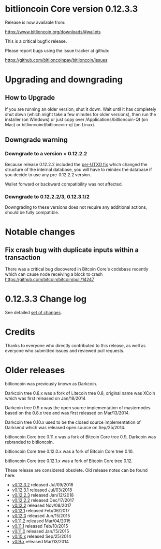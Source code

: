 bitlioncoin Core version 0.12.3.3
==========================

Release is now available from:

  <https://www.bitlioncoin.org/downloads/#wallets>

This is a critical bugfix release.

Please report bugs using the issue tracker at github:

  <https://github.com/bitlioncoinpay/bitlioncoin/issues>


Upgrading and downgrading
=========================

How to Upgrade
--------------

If you are running an older version, shut it down. Wait until it has completely
shut down (which might take a few minutes for older versions), then run the
installer (on Windows) or just copy over /Applications/bitlioncoin-Qt (on Mac) or
bitlioncoind/bitlioncoin-qt (on Linux).

Downgrade warning
-----------------

### Downgrade to a version < 0.12.2.2

Because release 0.12.2.2 included the [per-UTXO fix](release-notes/bitlioncoin/release-notes-0.12.2.2.md#per-utxo-fix)
which changed the structure of the internal database, you will have to reindex
the database if you decide to use any pre-0.12.2.2 version.

Wallet forward or backward compatibility was not affected.

### Downgrade to 0.12.2.2/3, 0.12.3.1/2

Downgrading to these versions does not require any additional actions, should be
fully compatible.


Notable changes
===============

Fix crash bug with duplicate inputs within a transaction
--------------------------------------------------------

There was a critical bug discovered in Bitcoin Core's codebase recently which
can cause node receiving a block to crash https://github.com/bitcoin/bitcoin/pull/14247

0.12.3.3 Change log
===================

See detailed [set of changes](https://github.com/bitlioncoinpay/bitlioncoin/compare/v0.12.3.2...bitlioncoinpay:v0.12.3.3).

Credits
=======

Thanks to everyone who directly contributed to this release,
as well as everyone who submitted issues and reviewed pull requests.


Older releases
==============

bitlioncoin was previously known as Darkcoin.

Darkcoin tree 0.8.x was a fork of Litecoin tree 0.8, original name was XCoin
which was first released on Jan/18/2014.

Darkcoin tree 0.9.x was the open source implementation of masternodes based on
the 0.8.x tree and was first released on Mar/13/2014.

Darkcoin tree 0.10.x used to be the closed source implementation of Darksend
which was released open source on Sep/25/2014.

bitlioncoin Core tree 0.11.x was a fork of Bitcoin Core tree 0.9,
Darkcoin was rebranded to bitlioncoin.

bitlioncoin Core tree 0.12.0.x was a fork of Bitcoin Core tree 0.10.

bitlioncoin Core tree 0.12.1.x was a fork of Bitcoin Core tree 0.12.

These release are considered obsolete. Old release notes can be found here:

- [v0.12.3.2](https://github.com/bitlioncoinpay/bitlioncoin/blob/master/doc/release-notes/bitlioncoin/release-notes-0.12.3.2.md) released Jul/09/2018
- [v0.12.3.1](https://github.com/bitlioncoinpay/bitlioncoin/blob/master/doc/release-notes/bitlioncoin/release-notes-0.12.3.1.md) released Jul/03/2018
- [v0.12.2.3](https://github.com/bitlioncoinpay/bitlioncoin/blob/master/doc/release-notes/bitlioncoin/release-notes-0.12.2.3.md) released Jan/12/2018
- [v0.12.2.2](https://github.com/bitlioncoinpay/bitlioncoin/blob/master/doc/release-notes/bitlioncoin/release-notes-0.12.2.2.md) released Dec/17/2017
- [v0.12.2](https://github.com/bitlioncoinpay/bitlioncoin/blob/master/doc/release-notes/bitlioncoin/release-notes-0.12.2.md) released Nov/08/2017
- [v0.12.1](https://github.com/bitlioncoinpay/bitlioncoin/blob/master/doc/release-notes/bitlioncoin/release-notes-0.12.1.md) released Feb/06/2017
- [v0.12.0](https://github.com/bitlioncoinpay/bitlioncoin/blob/master/doc/release-notes/bitlioncoin/release-notes-0.12.0.md) released Jun/15/2015
- [v0.11.2](https://github.com/bitlioncoinpay/bitlioncoin/blob/master/doc/release-notes/bitlioncoin/release-notes-0.11.2.md) released Mar/04/2015
- [v0.11.1](https://github.com/bitlioncoinpay/bitlioncoin/blob/master/doc/release-notes/bitlioncoin/release-notes-0.11.1.md) released Feb/10/2015
- [v0.11.0](https://github.com/bitlioncoinpay/bitlioncoin/blob/master/doc/release-notes/bitlioncoin/release-notes-0.11.0.md) released Jan/15/2015
- [v0.10.x](https://github.com/bitlioncoinpay/bitlioncoin/blob/master/doc/release-notes/bitlioncoin/release-notes-0.10.0.md) released Sep/25/2014
- [v0.9.x](https://github.com/bitlioncoinpay/bitlioncoin/blob/master/doc/release-notes/bitlioncoin/release-notes-0.9.0.md) released Mar/13/2014

